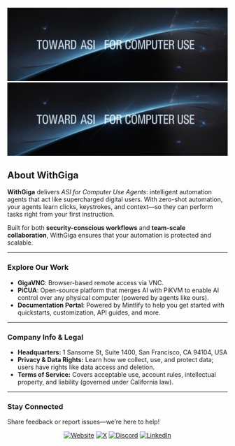 ![WithGiga Light](/readme-assets/banner.png#gh-light-mode-only)
![WithGiga Dark](/readme-assets/banner.png#gh-dark-mode-only)


## About WithGiga

**WithGiga** delivers *ASI for Computer Use Agents*: intelligent automation agents that act like supercharged digital users. With zero-shot automation, your agents learn clicks, keystrokes, and context—so they can perform tasks right from your first instruction.

Built for both **security-conscious workflows** and **team-scale collaboration**, WithGiga ensures that your automation is protected and scalable.

---


### Explore Our Work

- **GigaVNC**: Browser-based remote access via VNC.
- **PiCUA**: Open-source platform that merges AI with PiKVM to enable AI control over any physical computer (powered by agents like ours).
- **Documentation Portal**: Powered by Mintlify to help you get started with quickstarts, customization, API guides, and more.

---

### Company Info & Legal

- **Headquarters:** 1 Sansome St, Suite 1400, San Francisco, CA 94104, USA  
- **Privacy & Data Rights:** Learn how we collect, use, and protect data; users have rights like data access and deletion.
- **Terms of Service:** Covers acceptable use, account rules, intellectual property, and liability (governed under California law).

---

### Stay Connected

Share feedback or report issues—we’re here to help!

<div align="center">
<a href="https://withgiga.ai" target="_blank">
<img src="https://img.shields.io/badge/website-%2300acee.svg?color=143D52&style=for-the-badge&logo=google-chrome&logoColor=white" alt="Website" /></a>
<a href="https://x.com/withgiga" target="_blank">
<img src="https://img.shields.io/badge/X (Twitter)-%2300acee.svg?color=000000&style=for-the-badge&logo=x&logoColor=white" alt="X" /></a>
<a href="https://discord.gg/withgiga" target="_blank">
<img src="https://img.shields.io/badge/Discord-%2300acee.svg?color=143D52&style=for-the-badge&logo=discord&logoColor=white" alt="Discord" /></a>
<a href="https://www.linkedin.com/company/withgiga" target="_blank">
<img src="https://img.shields.io/badge/LinkedIn-%2300acee.svg?color=000000&style=for-the-badge&logo=linkedin&logoColor=white" alt="LinkedIn" /></a>
</div>
